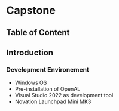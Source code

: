 # Capstone
## Table of Content

## Introduction
### Development Environement
- Windows OS
- Pre-installation of OpenAL
- Visual Studio 2022 as development tool
- Novation Launchpad Mini MK3 

 
